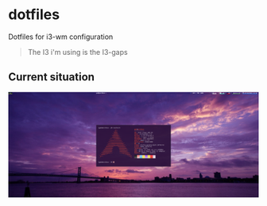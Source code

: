# dotfiles
Dotfiles for i3-wm configuration

> The I3 i'm using is the I3-gaps

## Current situation
![Screenshot of my I3wm](https://raw.githubusercontent.com/gomesgr/dotfiles/main/VirtualBox_Arch_07_10_2021_15_16_28.png)

